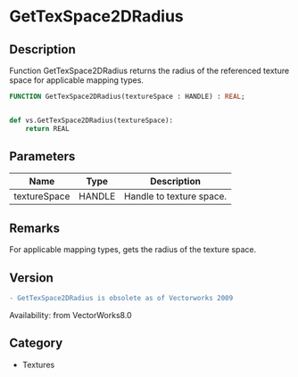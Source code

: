 # GetTexSpace2DRadius

## Description
Function GetTexSpace2DRadius returns the radius of the referenced texture space for applicable mapping types.

```pascal
FUNCTION GetTexSpace2DRadius(textureSpace : HANDLE) : REAL;
```

```python

def vs.GetTexSpace2DRadius(textureSpace):
    return REAL
```

## Parameters
|Name|Type|Description|
|---|---|---|
|textureSpace|HANDLE|Handle to texture space.|

## Remarks
For applicable mapping types, gets the radius of the texture space.

## Version
```diff
- GetTexSpace2DRadius is obsolete as of Vectorworks 2009
```

Availability: from VectorWorks8.0
## Category
* Textures

